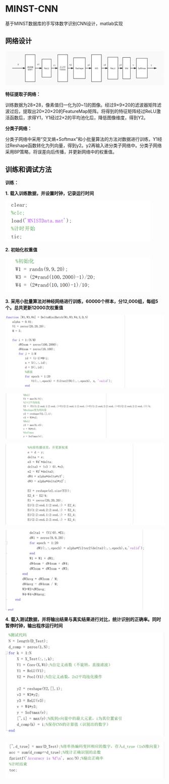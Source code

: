 # MINST-CNN
基于MINST数据库的手写体数字识别CNN设计，matlab实现



## 网络设计

![image-20201024225324048](./README.assets/image-20201024225324048.png)

**特征提取子网络：**

​    训练数据为28×28，像素值归一化为[0~1]的图像。经过9×9×20的滤波器矩阵滤波过后，提取出20×20×20的FeatureMap矩阵。将得到的特征矩阵经过ReLU激活函数后，求得Y1，Y1经过2×2的平均池化后，降低图像维度，得到Y2。

**分类子网络：**

​    分类子网络中采用“交叉熵+Softmax”和小批量算法的方法对数据进行训练，Y1经过Reshape函数转化为列向量，得到y2。y2再输入进分类子网络中。分类子网络采用BP策略，将误差向后传播，并更新网络中的权重值。





## 训练和调试方法

**训练：**

**1.**   **载入训练数据，并设置时钟，记录运行时间**

![img](./README.assets/clip_image001.png)

**2.**   **初始化权重值**

![img](./README.assets/clip_image002.png)

**3.**   **采用小批量算法对神经网络进行训练，60000个样本，分12,000组，每组5个。总共更新12000次权重值**

![img](./README.assets/clip_image004.jpg)

![img](./README.assets/clip_image006.jpg)

![img](./README.assets/clip_image008.jpg)

![img](./README.assets/clip_image010.jpg)

**4.**   **载入测试数据，并将输出结果与真实结果进行对比，统计识别的正确率。同时暂停时钟，输出程序运行时间**

![img](./README.assets/clip_image012.jpg)

![img](./README.assets/clip_image014.jpg)

 